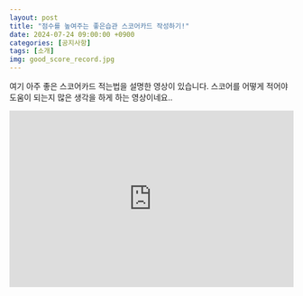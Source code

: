 ```yaml
---
layout: post
title: "점수를 높여주는 좋은습관 스코어카드 작성하기!"
date: 2024-07-24 09:00:00 +0900
categories: [공지사항]
tags: [소개]
img: good_score_record.jpg
---
```

여기 아주 좋은 스코어카드 적는법을 설명한 영상이 있습니다.
스코어를 어떻게 적어야 도움이 되는지 많은 생각을 하게 하는 영상이네요.. 
<style>
.video-container {
	position: relative;
	padding-bottom: 56.25%;
	padding-top: 30px;
	height: 0;
	overflow: hidden;
}
 
.video-container iframe,
.video-container object,
.video-container embed {
	position: absolute;
	top: 0;
	left: 0;
	width: 100%;
	height: 100%;
}    
</style>
<div class="video-container">
<iframe  src="https://www.youtube.com/embed/QDqzMQie_1M" title="점수를 높여주는 좋은습관 OOOOO 작성하기!｜ 골프인을 만나다 ｜ 민학수의 All That Golf" frameborder="0" allow="accelerometer; autoplay; clipboard-write; encrypted-media; gyroscope; picture-in-picture; web-share" referrerpolicy="strict-origin-when-cross-origin" allowfullscreen></iframe>
</div>